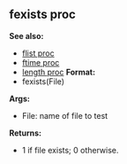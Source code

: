 ## fexists proc
**See also:**
+   [flist proc](/ref/proc/flist.md) 
+   [ftime proc](/ref/proc/ftime.md) 
+   [length proc](/ref/proc/length.md) <!-- -->
**Format:**
+   fexists(File)
<!-- -->
**Args:**
+   File: name of file to test
<!-- -->
**Returns:**
+   1 if file exists; 0 otherwise.